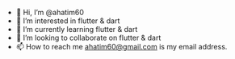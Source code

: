 - 👋 Hi, I’m @ahatim60
- 👀 I’m interested in flutter & dart
- 🌱 I’m currently learning flutter & dart
- 💞️ I’m looking to collaborate on flutter & dart
- 📫 How to reach me ahatim60@gmail.com is my email address.

<!---
ahatim60/ahatim60 is a ✨ special ✨ repository because its `README.md` (this file) appears on your GitHub profile.
You can click the Preview link to take a look at your changes.
--->
